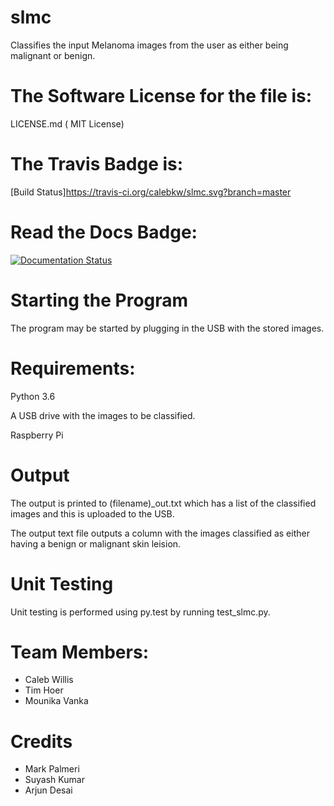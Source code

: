 # slmc 
Classifies the input Melanoma images from the user as either being malignant or benign.



The Software License for the file is:
=========
LICENSE.md ( MIT License)

The Travis Badge is:
=========
[Build Status]https://travis-ci.org/calebkw/slmc.svg?branch=master

Read the Docs Badge:
=========
<a href='http://bmehrmproject.readthedocs.io/en/latest/?badge=latest'>
    <img src='https://readthedocs.org/projects/bmehrmproject/badge/?version=latest' alt='Documentation Status' />
</a>   


Starting the Program
=========
The program may be started by plugging in the USB with the stored images.

Requirements:
=========
Python 3.6

A USB drive with the images to be classified.

Raspberry Pi

Output
=========
The output is printed to (filename)_out.txt which has a list of the classified images and this is uploaded to the USB.

The output text file outputs a column with the images classified as either having a benign or malignant skin leision.


Unit Testing
=========
Unit testing is performed using py.test by running test_slmc.py.

Team Members:
======
+ Caleb Willis
+ Tim Hoer
+ Mounika Vanka


Credits
=======
* Mark Palmeri
* Suyash Kumar
* Arjun Desai


